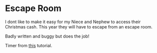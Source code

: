 # Escape Room

I dont like to make it easy for my Niece and Nephew to access their Christmas cash. This year they will have to escape from an escape room.

Badly written and buggy but does the job!

Timer from [this](https://contactmentor.com/build-30-minutes-countdown-timer-js-sound/) tutorial.
